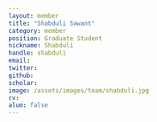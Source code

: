 ```yaml
---
layout: member
title: "Shabduli Sawant"
category: member 
position: Graduate Student
nickname: Shabduli
handle: shabduli
email: 
twitter: 
github: 
scholar: 
image: /assets/images/team/shabduli.jpg
cv: 
alum: false
---
```

